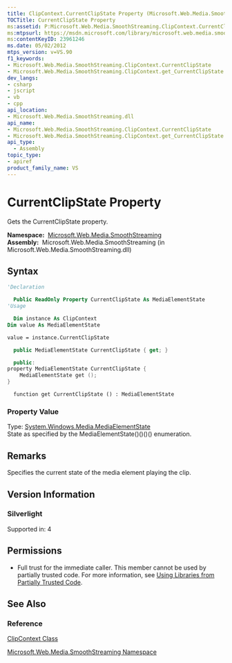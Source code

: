 ```yaml
---
title: ClipContext.CurrentClipState Property (Microsoft.Web.Media.SmoothStreaming)
TOCTitle: CurrentClipState Property
ms:assetid: P:Microsoft.Web.Media.SmoothStreaming.ClipContext.CurrentClipState
ms:mtpsurl: https://msdn.microsoft.com/library/microsoft.web.media.smoothstreaming.clipcontext.currentclipstate(v=VS.90)
ms:contentKeyID: 23961246
ms.date: 05/02/2012
mtps_version: v=VS.90
f1_keywords:
- Microsoft.Web.Media.SmoothStreaming.ClipContext.CurrentClipState
- Microsoft.Web.Media.SmoothStreaming.ClipContext.get_CurrentClipState
dev_langs:
- csharp
- jscript
- vb
- cpp
api_location:
- Microsoft.Web.Media.SmoothStreaming.dll
api_name:
- Microsoft.Web.Media.SmoothStreaming.ClipContext.CurrentClipState
- Microsoft.Web.Media.SmoothStreaming.ClipContext.get_CurrentClipState
api_type:
  - Assembly
topic_type:
- apiref
product_family_name: VS
---
```


# CurrentClipState Property

Gets the CurrentClipState property.

**Namespace:**  [Microsoft.Web.Media.SmoothStreaming](microsoft-web-media-smoothstreaming-namespace_1.md)  
**Assembly:**  Microsoft.Web.Media.SmoothStreaming (in Microsoft.Web.Media.SmoothStreaming.dll)

## Syntax

```vb
'Declaration

  Public ReadOnly Property CurrentClipState As MediaElementState
'Usage

  Dim instance As ClipContext
Dim value As MediaElementState

value = instance.CurrentClipState
```

```csharp
  public MediaElementState CurrentClipState { get; }
```

```cpp
  public:
property MediaElementState CurrentClipState {
    MediaElementState get ();
}
```

```jscript
  function get CurrentClipState () : MediaElementState
```

### Property Value

Type: [System.Windows.Media.MediaElementState](https://msdn.microsoft.com/library/cc190214)  
State as specified by the MediaElementState()()()() enumeration.  

## Remarks

Specifies the current state of the media element playing the clip.

## Version Information

### Silverlight

Supported in: 4  

## Permissions

  - Full trust for the immediate caller. This member cannot be used by partially trusted code. For more information, see [Using Libraries from Partially Trusted Code](https://msdn.microsoft.com/library/8skskf63).

## See Also

### Reference

[ClipContext Class](clipcontext-class-microsoft-web-media-smoothstreaming_1.md)

[Microsoft.Web.Media.SmoothStreaming Namespace](microsoft-web-media-smoothstreaming-namespace_1.md)


